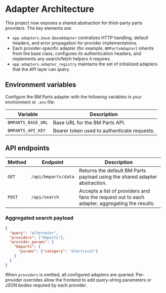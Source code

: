 # Adapter Architecture

This project now exposes a shared abstraction for third-party parts providers. The key elements are:

- `app.adapters.base.BaseAdapter` centralizes HTTP handling, default headers, and error propagation for provider implementations.
- Each provider-specific adapter (for example, `BMPartsAdapter`) inherits from the base class, configures its authentication headers, and implements any search/fetch helpers it requires.
- `app.adapters.adapter_registry` maintains the set of initialized adapters that the API layer can query.

## Environment variables

Configure the BM Parts adapter with the following variables in your environment or `.env` file:

| Variable | Description |
| --- | --- |
| `BMPARTS_BASE_URL` | Base URL for the BM Parts API. |
| `BMPARTS_API_KEY` | Bearer token used to authenticate requests. |

## API endpoints

| Method | Endpoint | Description |
| --- | --- | --- |
| `GET` | `/api/bmparts/data` | Returns the default BM Parts payload using the shared adapter abstraction. |
| `POST` | `/api/search` | Accepts a list of providers and fans the request out to each adapter, aggregating the results. |

### Aggregated search payload

```json
{
  "query": "alternator",
  "providers": ["bmparts"],
  "provider_params": {
    "bmparts": {
      "params": {"category": "electrical"}
    }
  }
}
```

When `providers` is omitted, all configured adapters are queried. Per-provider overrides allow the frontend to add query-string parameters or JSON bodies required by each provider.
